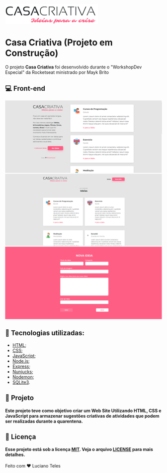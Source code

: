 <img src="public/logo.png">
<h1>Casa Criativa (Projeto em Construção)</h1>
<p>O projeto <strong>Casa Criativa</strong> foi desenvolvido durante o "WorkshopDev Especial" da Rocketseat ministrado por Mayk Brito</p>

## 💻 Front-end

<img src="imagens/Captura1.PNG">
<img src="imagens/Captura3.PNG">
<img src="imagens/Captura2.PNG">

## 🚀 Tecnologias utilizadas:

  - [HTML](https://www.w3schools.com/html/default.asp);
  - [CSS](https://www.w3schools.com/css/);
  - [JavaScript](https://www.w3schools.com/js/);
  - [Node.js](https://nodejs.org/en/);
  - [Express](https://www.npmjs.com/package/express);
  - [Nunjucks](https://www.npmjs.com/package/nunjucks);
  - [Nodemon](https://www.npmjs.com/package/nodemon);
  - [SQLite3](https://www.npmjs.com/package/sqlite3).


## 🔧 Projeto

#### Este projeto teve como objetivo criar um Web Site Utilizando HTML, CSS e JavaScript para armazenar sugestões criativas de atividades que podem ser realizadas durante a quarentena.

## :memo: Licença

#### Esse projeto está sob a licença [MIT](./LICENSE). Veja o arquivo [LICENSE](./LICENSE) para mais detalhes.

Feito com ❤️ Luciano Teles
